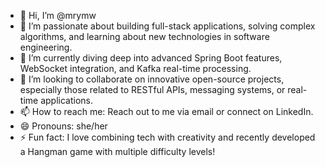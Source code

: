 - 👋 Hi, I’m @mrymw
- 👀 I’m passionate about building full-stack applications, solving complex algorithms, and learning about new technologies in software engineering.
- 🌱 I’m currently diving deep into advanced Spring Boot features, WebSocket integration, and Kafka real-time processing.
- 💞️ I’m looking to collaborate on innovative open-source projects, especially those related to RESTful APIs, messaging systems, or real-time applications.
- 📫 How to reach me: Reach out to me via email or connect on LinkedIn.
- 😄 Pronouns: she/her
- ⚡ Fun fact: I love combining tech with creativity and recently developed a Hangman game with multiple difficulty levels!

